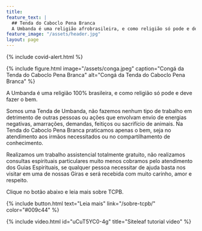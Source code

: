 ```yaml
---
title: 
feature_text: |
  ## Tenda do Caboclo Pena Branca
  A Umbanda é uma religião afrobrasileira, e como religião só pode e deve aplicar o bem na vida das pessoas.
feature_image: "/assets/header.jpg"
layout: page
---
```


{% include covid-alert.html %}

<!-- {% include figure.html image="/assets/terreiro.jpg" caption="Entrada da Tenda do Caboclo Pena Branca - Terreiro de Umbanda em Joinville SC" alt="Tenda do Caboclo Pena Branca em Joinville SC" %} -->

{% include figure.html image="/assets/conga.jpeg" caption="Congá da Tenda do Caboclo Pena Branca" alt="Congá da Tenda do Caboclo Pena Branca" %}

A Umbanda é uma religião 100% brasileira, e como religião só pode e deve fazer o bem.

Somos uma Tenda de Umbanda, não fazemos nenhum tipo de trabalho em detrimento de outras pessoas ou ações que envolvam envio de energias negativas, amarrações, demandas, feitiços ou sacrifício de animais. Na Tenda do Caboclo Pena Branca praticamos apenas o bem, seja no atendimento aos irmãos necessitados ou no compartilhamento de conhecimento.

Realizamos um trabalho assistencial totalmente gratuito, não realizamos consultas espirituais particulares muito menos cobramos pelo atendimento dos Guias Espirituais, se qualquer pessoa necessitar de ajuda basta nos visitar em uma de nossas Giras e será recebida com muito carinho, amor e respeito.

Clique no botão abaixo e leia mais sobre TCPB.

{% include button.html text="Leia mais" link="/sobre-tcpb/" color="#009c44" %}

{% include video.html id="uCuT5YC0-4g" title="Siteleaf tutorial video" %}